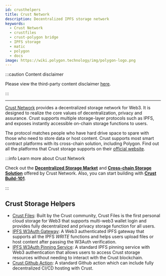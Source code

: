 ```yaml
---
id: crusthelpers
title: Crust Network
description: Decentralized IPFS storage network
keywords:
  - Crust Network
  - crustfiles
  - crust-polygon bridge
  - IPFS storage
  - matic
  - polygon
  - docs
image: https://wiki.polygon.technology/img/polygon-logo.png
---
```


:::caution Content disclaimer

Please view the third-party content disclaimer [<ins>here</ins>](https://github.com/maticnetwork/matic-docs/blob/master/CONTENT_DISCLAIMER.md).

:::

---

[Crust Network](https://crust.network) provides a decentralized storage network for Web3. It is designed to realize the core values of decentralization, privacy and assurance. Crust supports multiple storage-layer protocols such as IPFS, and exposes instantly accessible on-chain storage functions to users.

The protocol matches people who have hard drive space to spare with those who need to store data or host content. Crust supports most smart contract platforms with its cross-chain solution, including Polygon. Find out all the platforms that Crust storage supports on their [official website](https://crust.network/).

:::info Learn more about Crust Network

Check out the **[Decentralized Storage Market](https://wiki.crust.network/docs/en/DSM)** and **[Cross-chain Storage Solution](https://wiki.crust.network/docs/en/buildCrossChainSolution#ii-native-ipfs-integration)** offered by Crust Network. Also, you can start building with **[Crust Build-101](https://wiki.crust.network/docs/en/build101)**.

:::

## Crust Storage Helpers

- [Crust Files](https://crustfiles.io): Built by the Crust community, Crust Files is the first personal cloud storage for Web3 that supports multi-web3 wallet login and provides fully decentralized and privacy storage function for all users.
- [IPFS W3Auth Gateway](https://docs.ipfs.tech/concepts/ipfs-gateway/#authenticated-gateways): A Web3 authenticated IPFS gateway that supports all the IPFS *WRITE* functions and helps users upload files or host content after passing the W3Auth verification.
- [IPFS W3Auth Pinning Service](https://wiki.crust.network/docs/en/buildIPFSW3AuthPin): A standard IPFS pinning service with Web3 authentication that allows users to access Crust storage resources without needing to interact with the Crust blockchain.
- [Crust Github Action](https://github.com/marketplace/actions/crust-ipfs-pin): A standard Github action which can include fully decentralized CI/CD hosting with Crust.

